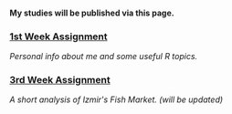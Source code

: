 #### My studies will be published via this page. 

### [1st Week Assignment](RMarkdown-Homework.html) 
_Personal info about me and some useful R topics._

### [3rd Week Assignment](fish_market_analysis.html)
_A short analysis of Izmir's Fish Market. (will be updated)_

